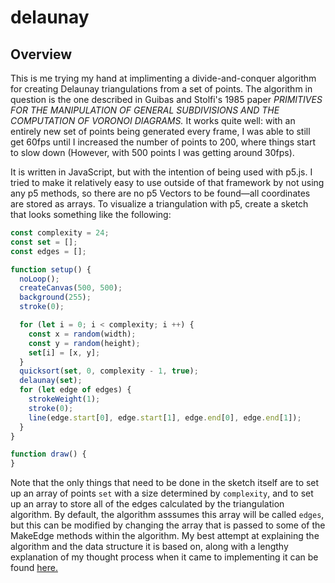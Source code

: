 # delaunay

## Overview

This is me trying my hand at implimenting a divide-and-conquer algorithm for creating Delaunay triangulations from a set of points. The algorithm in question is the one described in Guibas and Stolfi's 1985 paper *PRIMITIVES FOR THE MANIPULATION OF GENERAL SUBDIVISIONS AND THE COMPUTATION OF VORONOI DIAGRAMS.* It works quite well: with an entirely new set of points being generated every frame, I was able to still get 60fps until I increased the number of points to 200, where things start to slow down (However, with 500 points I was getting around 30fps).

It is written in JavaScript, but with the intention of being used with p5.js. I tried to make it relatively easy to use outside of that framework by not using any p5 methods, so there are no p5 Vectors to be found&mdash;all coordinates are stored as arrays. To visualize a triangulation with p5, create a sketch that looks something like the following:

```javascript
const complexity = 24;
const set = [];
const edges = [];

function setup() {
  noLoop();
  createCanvas(500, 500);
  background(255);
  stroke(0);

  for (let i = 0; i < complexity; i ++) {
    const x = random(width);
    const y = random(height);
    set[i] = [x, y];
  }
  quicksort(set, 0, complexity - 1, true);
  delaunay(set);
  for (let edge of edges) {
    strokeWeight(1);
    stroke(0);
    line(edge.start[0], edge.start[1], edge.end[0], edge.end[1]);
  }
}

function draw() {
}
```

Note that the only things that need to be done in the sketch itself are to set up an array of points ``` set ``` with a size determined by ``` complexity ```, and to set up an array to store all of the edges calculated by the triangulation algorithm. By default, the algorithm asssumes this array will be called ``` edges ```, but this can be modified by changing the array that is passed to some of the MakeEdge methods within the algorithm. My best attempt at explaining the algorithm and the data structure it is based on, along with a lengthy explanation of my thought process when it came to implementing it can be found [here.](/explanation.md)
